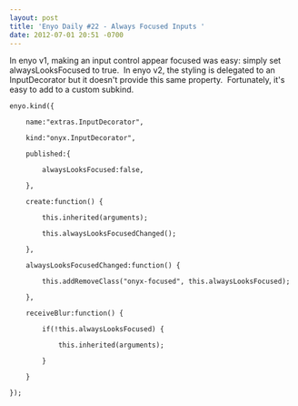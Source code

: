 ```yaml
---
layout: post
title: 'Enyo Daily #22 - Always Focused Inputs '
date: 2012-07-01 20:51 -0700
---
```


<p><p>In enyo v1, making an input control appear focused was easy: simply set alwaysLooksFocused to true.  In enyo v2, the styling is delegated to an InputDecorator but it doesn't provide this same property.  Fortunately, it's easy to add to a custom subkind.</p>

<pre><code>enyo.kind({

	name:"extras.InputDecorator",

	kind:"onyx.InputDecorator",

	published:{

		alwaysLooksFocused:false,

	},

	create:function() {

		this.inherited(arguments);

		this.alwaysLooksFocusedChanged();

	},

	alwaysLooksFocusedChanged:function() {

		this.addRemoveClass("onyx-focused", this.alwaysLooksFocused);

	},

	receiveBlur:function() {

		if(!this.alwaysLooksFocused) {

			this.inherited(arguments);

		}

	}

});</code></pre></p>